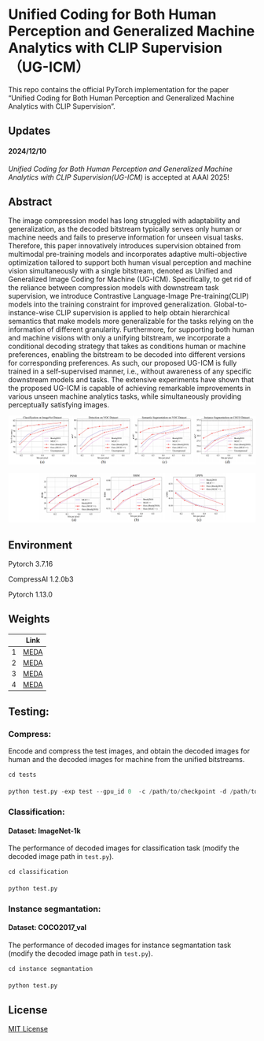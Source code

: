 # Unified Coding for Both Human Perception and Generalized Machine Analytics with CLIP Supervision（UG-ICM）
This repo contains the official PyTorch implementation for the paper “Unified Coding for Both Human Perception and Generalized Machine Analytics with CLIP Supervision”.

## Updates

#### 2024/12/10 
*Unified Coding for Both Human Perception and Generalized Machine Analytics with CLIP Supervision(UG-ICM)* is accepted at AAAI 2025!


## Abstract
The image compression model has long struggled with adaptability and generalization, as the decoded bitstream typically serves only human or machine needs and fails to preserve information for unseen visual tasks. Therefore, this paper innovatively introduces supervision obtained from multimodal pre-training models and incorporates adaptive multi-objective optimization tailored to support both human visual perception and machine vision simultaneously with a single bitstream, denoted as Unified and Generalized Image Coding for Machine (UG-ICM). Specifically, to get rid of the reliance between compression models with downstream task supervision, we introduce Contrastive Language-Image Pre-training(CLIP) models into the training constraint for improved generalization. Global-to-instance-wise CLIP supervision is applied to help obtain hierarchical semantics that make models more generalizable for the tasks relying on the information of different granularity. Furthermore, for supporting both human and machine visions with only a unifying bitstream, we incorporate a conditional decoding strategy that takes as conditions human or machine preferences, enabling the bitstream to be decoded into different versions for corresponding preferences. As such, our proposed UG-ICM is fully trained in a self-supervised manner, i.e., without awareness of any specific downstream models and tasks. The extensive experiments have shown that the proposed UG-ICM is capable of achieving remarkable improvements in various unseen machine analytics tasks, while simultaneously providing perceptually satisfying images.

![image-20240309205241968](./img/image2.png)

![image-20240309205241969](./img/image3.png)

## Environment

Pytorch 3.7.16

CompressAI 1.2.0b3

Pytorch 1.13.0

## Weights

<div class="center">
 
|  | Link |
|:--------:|:--------:|
| 1 |   [MEDA](https://mega.nz/file/ID1CTDjb#a_McAQeXL3bLshinCvcOU4_pGI3omTJrphhSkjJpApE) |
| 2 |   [MEDA](https://mega.nz/file/EaEAybJZ#KJX2oy1rAMILaRcRcTm7O8Xjq7oKdrQExKMqg970O6w) |
| 3 |   [MEDA](https://mega.nz/file/EOkjiLaJ#QLvKceVUCG6TKlrw2KmcTpAhk4dNmvUmftY1N3lAN4c) |
| 4 |   [MEDA](https://mega.nz/file/VD8XjBgb#qqyMYZWLiI3r2g0-yX7jKPHGO1Z1D6SfBC-IfQIpsks) |
 
</div>

## Testing:

### Compress:
Encode and compress the test images, and obtain the decoded images for human and the decoded images for machine from the unified bitstreams.
```python
cd tests

python test.py -exp test --gpu_id 0  -c /path/to/checkpoint -d /path/to/dataset
```

### Classification:
#### Dataset: ImageNet-1k

The performance of decoded images for classification task (modify the decoded image path in `test.py`).
```python
cd classification

python test.py
```

### Instance segmantation:
#### Dataset: COCO2017_val

The performance of decoded images for instance segmantation task (modify the decoded image path in `test.py`).
```python
cd instance segmantation

python test.py
```

## License

[MIT License](https://opensource.org/licenses/MIT)


